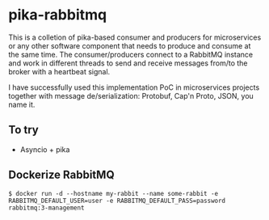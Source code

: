 # pika-rabbitmq

This is a colletion of pika-based consumer and producers for microservices or any other software component that needs to produce and consume at the same time. The consumer/producers connect to a RabbitMQ instance and work in different threads to send and receive messages from/to the broker with a heartbeat signal.

I have successfully used this implementation PoC in microservices projects together with message de/serialization: Protobuf, Cap'n Proto, JSON, you name it. 

## To try
* Asyncio + pika

## Dockerize RabbitMQ
```
$ docker run -d --hostname my-rabbit --name some-rabbit -e RABBITMQ_DEFAULT_USER=user -e RABBITMQ_DEFAULT_PASS=password rabbitmq:3-management
```
